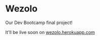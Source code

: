 Wezolo
======
Our Dev Bootcamp final project!

It'll be live soon on [wezolo.herokuapp.com](http://wezolo.herokuapp.com)